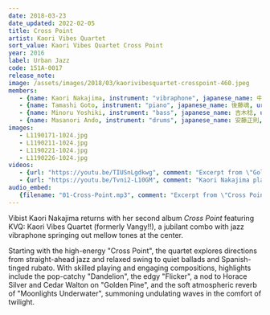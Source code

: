 ```yaml
---
date: 2018-03-23
date_updated: 2022-02-05
title: Cross Point
artist: Kaori Vibes Quartet
sort_value: Kaori Vibes Quartet Cross Point
year: 2016
label: Urban Jazz
code: 151A-0017
release_note: 
image: /assets/images/2018/03/kaorivibesquartet-crosspoint-460.jpeg
members:
   - {name: Kaori Nakajima, instrument: "vibraphone", japanese_name: 中島香里, url: "http://kaorin.jazzman.club/"}
   - {name: Tamashi Goto, instrument: "piano", japanese_name: 後藤魂, url: "https://ameblo.jp/jazzsoul-tamapi/"}
   - {name: Minoru Yoshiki, instrument: "bass", japanese_name: 吉木稔, url: "https://yoshikiminoru.com/"}
   - {name: Masanori Ando, instrument: "drums", japanese_name: 安藤正則, url: "http://www.andomasanori.com/"}
images:
   - L1190171-1024.jpg
   - L1190211-1024.jpg
   - L1190221-1024.jpg
   - L1190226-1024.jpg
videos: 
   - {url: "https://youtu.be/TIUSnLgdkwg", comment: "Excerpt from \"Golden Pine\", track five on this album"}
   - {url: "https://youtu.be/Tvni2-L10GM", comment: "Kaori Nakajima plays \"At That Room\", the final song on this album"}
audio_embed:
   {filename: "01-Cross-Point.mp3", comment: "Excerpt from \"Cross Point\", the first song on this album:"}
---
```

Vibist Kaori Nakajima returns with her second album *Cross Point* featuring KVQ: Kaori Vibes Quartet (formerly Vangy!!), a jubilant combo with jazz vibraphone springing out mellow tones at the center.

Starting with the high-energy "Cross Point", the quartet explores directions from straight-ahead jazz and relaxed swing to quiet ballads and Spanish-tinged rubato. With skilled playing and engaging compositions, highlights include the pop-catchy "Dandelion", the edgy "Flicker", a nod to Horace Silver and Cedar Walton on "Golden Pine", and the soft atmospheric reverb of "Moonlights Underwater", summoning undulating waves in the comfort of twilight.
